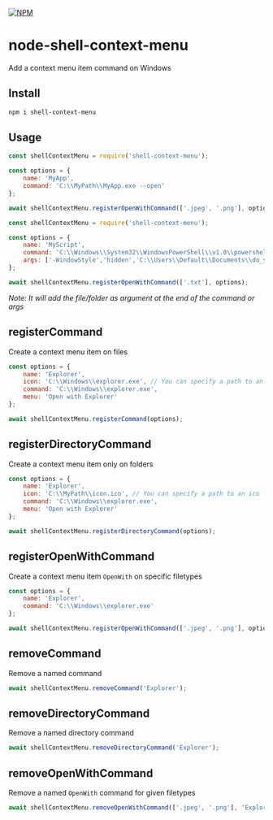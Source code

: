[![NPM](https://nodei.co/npm/shell-context-menu.png?compact=true)](https://npmjs.org/package/shell-context-menu)

# node-shell-context-menu

Add a context menu item command on Windows

## Install

```bash
npm i shell-context-menu
```

## Usage

```js
const shellContextMenu = require('shell-context-menu');

const options = {
    name: 'MyApp',
    command: 'C:\\MyPath\\MyApp.exe --open'
};

await shellContextMenu.registerOpenWithCommand(['.jpeg', '.png'], options);
```
```js
const shellContextMenu = require('shell-context-menu');

const options = {
    name: 'MyScript',
    command: 'C:\\Windows\\System32\\WindowsPowerShell\\v1.0\\powershell.exe',
    args: ['-WindowStyle','hidden','C:\\Users\\Default\\Documents\\do_some_task_and_open_it.ps1']
};

await shellContextMenu.registerOpenWithCommand(['.txt'], options);
```

*Note: It will add the file/folder as argument at the end of the command or args*

## registerCommand

Create a context menu item on files

```js
const options = {
    name: 'Explorer',
    icon: 'C:\\Windows\\explorer.exe', // You can specify a path to an ico file or directly put the path of your app and it will automatically find the icon
    command: 'C:\\Windows\\explorer.exe',
    menu: 'Open with Explorer'
};

await shellContextMenu.registerCommand(options);
```

## registerDirectoryCommand

Create a context menu item only on folders

```js
const options = {
    name: 'Explorer',
    icon: 'C:\\MyPath\\icon.ico', // You can specify a path to an ico file or directly put the path of your app and it will automatically find the icon
    command: 'C:\\Windows\\explorer.exe',
    menu: 'Open with Explorer'
};

await shellContextMenu.registerDirectoryCommand(options);
```

## registerOpenWithCommand

Create a context menu item `OpenWith` on specific filetypes

```js
const options = {
    name: 'Explorer',
    command: 'C:\\Windows\\explorer.exe'
};

await shellContextMenu.registerOpenWithCommand(['.jpeg', '.png'], options);
```

## removeCommand

Remove a named command

```js
await shellContextMenu.removeCommand('Explorer');
```

## removeDirectoryCommand

Remove a named directory command

```js
await shellContextMenu.removeDirectoryCommand('Explorer');
```

## removeOpenWithCommand

Remove a named `OpenWith` command for given filetypes

```js
await shellContextMenu.removeOpenWithCommand(['.jpeg', '.png'], 'Explorer');
```
